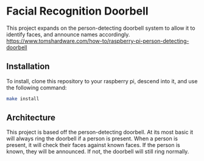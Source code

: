 # Facial Recognition Doorbell
This project expands on the person-detecting doorbell system to allow it to identify faces, and announce names accordingly.
https://www.tomshardware.com/how-to/raspberry-pi-person-detecting-doorbell


## Installation
To install, clone this repository to your raspberry pi, descend into it, and use the following command:

```bash
make install
```

## Architecture
This project is based off the person-detecting doorbell. At its most basic it will always ring the doorbell if a person is present. When a person is present, it will check their faces against known faces. If the person is known, they will be announced. If not, the doorbell will still ring normally.
